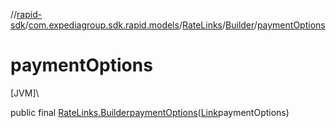 //[rapid-sdk](../../../../index.md)/[com.expediagroup.sdk.rapid.models](../../index.md)/[RateLinks](../index.md)/[Builder](index.md)/[paymentOptions](payment-options.md)

# paymentOptions

[JVM]\

public final [RateLinks.Builder](index.md)[paymentOptions](payment-options.md)([Link](../../-link/index.md)paymentOptions)
